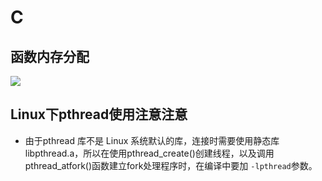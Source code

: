 # C
## 函数内存分配
![](http://book.51cto.com/files/uploadimg/20081108/2059580.jpg)

## Linux下pthread使用注意注意
* 由于pthread 库不是 Linux 系统默认的库，连接时需要使用静态库 libpthread.a，所以在使用pthread_create()创建线程，以及调用 pthread_atfork()函数建立fork处理程序时，在编译中要加 `-lpthread`参数。